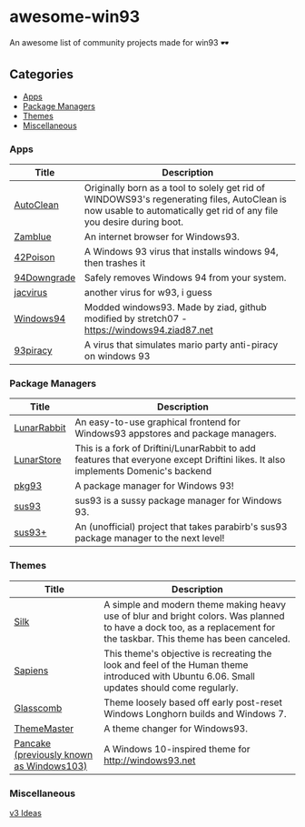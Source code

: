 # awesome-win93
An awesome list of community projects made for win93 🕶 

## Categories
* [Apps](#apps)
* [Package Managers](#package-managers)
* [Themes](#themes)
* [Miscellaneous](#miscellaneous)

### Apps
| **Title**                                                                    | **Description**                                                                                                                                                     |
|------------------------------------------------------------------------------|---------------------------------------------------------------------------------------------------------------------------------------------------------------------|
| [AutoClean](https://github.com/Driftini/93Tweaks/tree/master/apps/autoclean) | Originally born as a tool to solely get rid of WINDOWS93's regenerating files, AutoClean is now usable to automatically get rid of any file you desire during boot. |
| [Zamblue](https://github.com/Driftini/Zamblue)                               | An internet browser for Windows93.                                                                                                                                  |
| [42Poison](https://github.com/Jacobw0/42Poison)                              | A Windows 93 virus that installs windows 94, then trashes it                                                                                                        |
| [94Downgrade](https://github.com/Jacobw0/94Downgrade)                        | Safely removes Windows 94 from your system.                                                                                                                         |
| [jacvirus](https://github.com/Jacobw0/jacvirus)                              | another virus for w93, i guess                                                                                                                                      |
| [Windows94](https://github.com/its-pablo/windows94)                          | Modded windows93. Made by ziad, github modified by stretch07 - https://windows94.ziad87.net                                                                         |
| [93piracy](https://github.com/Jacobw0/93piracy)                              | A virus that simulates mario party anti-piracy on windows 93                                                                                                        |

### Package Managers
| **Title**                                                       | **Description**                                                                                                                  |
|-----------------------------------------------------------------|----------------------------------------------------------------------------------------------------------------------------------|
| [LunarRabbit](https://github.com/Driftini/LunarRabbit)          | An easy-to-use graphical frontend for Windows93 appstores and package managers.                                                  |
| [LunarStore](https://github.com/windows93-community/LunarStore) | This is a fork of Driftini/LunarRabbit to add features that everyone except Driftini likes. It also implements Domenic's backend |
| [pkg93](https://github.com/pkg93/pkg93)                         | A package manager for Windows 93!                                                                                                |
| [sus93](https://github.com/parabirb/sus93)                      | sus93 is a sussy package manager for Windows 93.                                                                                 |
| [sus93+](https://github.com/nicejs-is-cool/sus93plus)           | An (unofficial) project that takes parabirb's sus93 package manager to the next level!                                           |

### Themes
| **Title**                                                                       | **Description**                                                                                                                                                       |
|---------------------------------------------------------------------------------|-----------------------------------------------------------------------------------------------------------------------------------------------------------------------|
| [Silk](https://github.com/Driftini/93Tweaks/tree/master/themes/silk)            | A simple and modern theme making heavy use of blur and bright colors. Was planned to have a dock too, as a replacement for the taskbar. This theme has been canceled. |
| [Sapiens](https://github.com/Driftini/93Tweaks/tree/master/themes/sapiens)      | This theme's objective is recreating the look and feel of the Human theme introduced with Ubuntu 6.06. Small updates should come regularly.                           |
| [Glasscomb](https://github.com/Driftini/93Tweaks/tree/master/themes/glasscomb)  | Theme loosely based off early post-reset Windows Longhorn builds and Windows 7.                                                                                       |
| [ThemeMaster](https://github.com/Driftini/ThemeMaster)                          | A theme changer for Windows93.                                                                                                                                        |
| [Pancake (previously known as Windows103)](https://github.com/Driftini/Pancake) | A Windows 10-inspired theme for http://windows93.net                                                                                                                  |
### Miscellaneous
[v3 Ideas](https://github.com/Blockly1/Windows-93-stuff/blob/main/v3%20ideas.md)
